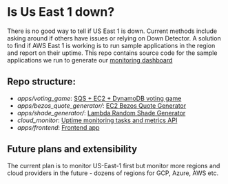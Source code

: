 # Is Us East 1 down?

There is no good way to tell if US East 1 is down. Current methods include asking around if others have issues or relying on Down Detector.
A solution to find if AWS East 1 is working is to run sample applications in the region and report on their uptime. This repo contains source code for the sample applications we run to generate our [monitoring dashboard](https://www.taloflow.ai/is-aws-down/us-east-1)

## Repo structure:

* _apps/voting_game_: [SQS + EC2 + DynamoDB voting game](apps/voting_game/)
* _apps/bezos_quote_generator/_: [EC2 Bezos Quote Generator](apps/bezos_quote_generator/)
* _apps/shade_generator/_: [Lambda Random Shade Generator](apps/shade_generator/)
* _cloud_monitor_: [Uptime monitoring tasks and metrics API](cloud_monitor/)
* _apps/frontend_: [Frontend app](apps/frontend/)

## Future plans and extensibility

The current plan is to monitor US-East-1 first but monitor more regions and cloud providers in the future - dozens of regions for GCP, Azure, AWS etc.